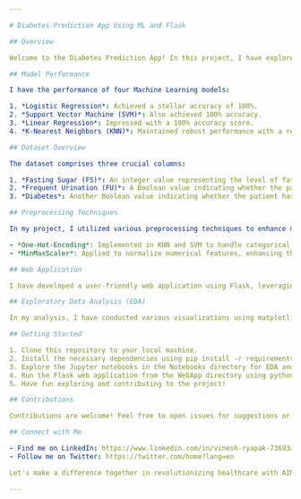 ```yaml
---

# Diabetes Prediction App Using ML and Flask

## Overview

Welcome to the Diabetes Prediction App! In this project, I have explored the application of various Machine Learning models to predict diabetes based on features such as Fasting Sugar (FS) and Frequent Urination (FU). I have conducted thorough analysis and experimentation to achieve accurate predictions.

## Model Performance

I have the performance of four Machine Learning models:

1. *Logistic Regression*: Achieved a stellar accuracy of 100%.
2. *Support Vector Machine (SVM)*: Also achieved 100% accuracy.
3. *Linear Regression*: Impressed with a 100% accuracy score.
4. *K-Nearest Neighbors (KNN)*: Maintained robust performance with a respectable 75% accuracy.

## Dataset Overview

The dataset comprises three crucial columns:

1. *Fasting Sugar (FS)*: An integer value representing the level of fasting sugar in the patient's blood.
2. *Frequent Urination (FU)*: A Boolean value indicating whether the patient experiences frequent urination.
3. *Diabetes*: Another Boolean value indicating whether the patient has been diagnosed with diabetes. This serves as the target variable for prediction.

## Preprocessing Techniques

In my project, I utilized various preprocessing techniques to enhance model performance:

- *One-Hot-Encoding*: Implemented in KNN and SVM to handle categorical features like "Frequent Urination".
- *MinMaxScaler*: Applied to normalize numerical features, enhancing the performance of KNN.

## Web Application

I have developed a user-friendly web application using Flask, leveraging the power of Logistic Regression for seamless diabetes prediction.

## Exploratory Data Analysis (EDA)

In my analysis, I have conducted various visualizations using matplotlib and seaborn libraries, providing deeper insights into the dataset.

## Getting Started

1. Clone this repository to your local machine.
2. Install the necessary dependencies using pip install -r requirements.txt.
3. Explore the Jupyter notebooks in the Notebooks directory for EDA and model evaluation.
4. Run the Flask web application from the WebApp directory using python app.py.
5. Have fun exploring and contributing to the project!

## Contributions

Contributions are welcome! Feel free to open issues for suggestions or bug reports, and submit pull requests with improvements.

## Connect with Me

- Find me on LinkedIn: https://www.linkedin.com/in/vinesh-ryapak-73693a227/
- Follow me on Twitter: https://twitter.com/home?lang=en

Let's make a difference together in revolutionizing healthcare with AIML-powered solutions!

--- 
```

